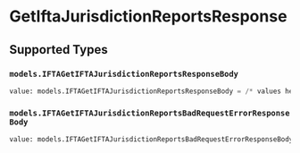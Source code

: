 # GetIftaJurisdictionReportsResponse


## Supported Types

### `models.IFTAGetIFTAJurisdictionReportsResponseBody`

```python
value: models.IFTAGetIFTAJurisdictionReportsResponseBody = /* values here */
```

### `models.IFTAGetIFTAJurisdictionReportsBadRequestErrorResponseBody`

```python
value: models.IFTAGetIFTAJurisdictionReportsBadRequestErrorResponseBody = /* values here */
```

